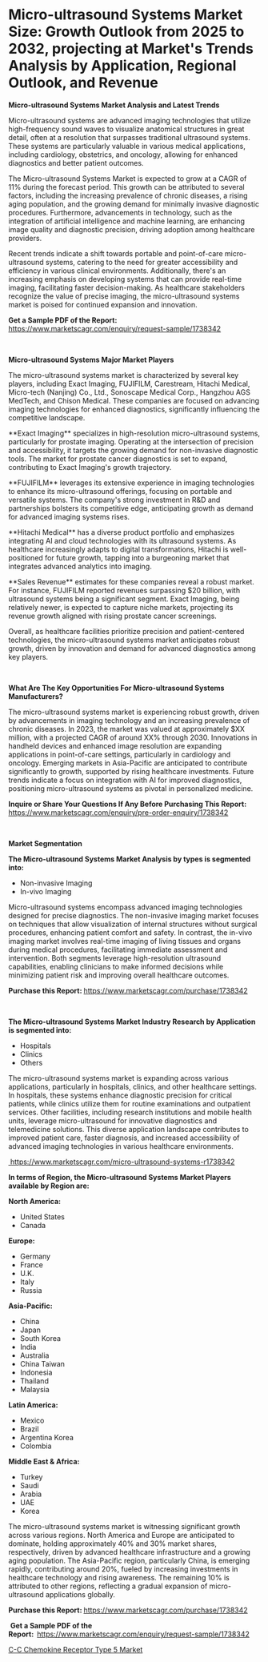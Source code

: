<p><h1>Micro-ultrasound Systems Market Size: Growth Outlook from 2025 to 2032, projecting at Market's Trends Analysis by Application, Regional Outlook, and Revenue</h1></p><p><strong>Micro-ultrasound Systems Market Analysis and Latest Trends</strong></p>
<p><p>Micro-ultrasound systems are advanced imaging technologies that utilize high-frequency sound waves to visualize anatomical structures in great detail, often at a resolution that surpasses traditional ultrasound systems. These systems are particularly valuable in various medical applications, including cardiology, obstetrics, and oncology, allowing for enhanced diagnostics and better patient outcomes.</p><p>The Micro-ultrasound Systems Market is expected to grow at a CAGR of 11% during the forecast period. This growth can be attributed to several factors, including the increasing prevalence of chronic diseases, a rising aging population, and the growing demand for minimally invasive diagnostic procedures. Furthermore, advancements in technology, such as the integration of artificial intelligence and machine learning, are enhancing image quality and diagnostic precision, driving adoption among healthcare providers.</p><p>Recent trends indicate a shift towards portable and point-of-care micro-ultrasound systems, catering to the need for greater accessibility and efficiency in various clinical environments. Additionally, there's an increasing emphasis on developing systems that can provide real-time imaging, facilitating faster decision-making. As healthcare stakeholders recognize the value of precise imaging, the micro-ultrasound systems market is poised for continued expansion and innovation.</p></p>
<p><strong>Get a Sample PDF of the Report:&nbsp;</strong> <a href="https://www.marketscagr.com/enquiry/request-sample/1738342?utm_campaign=2667&utm_medium=2&utm_source=Github&utm_content=ia&utm_term=26032025&utm_id=micro-ultrasound-systems">https://www.marketscagr.com/enquiry/request-sample/1738342</a></p>
<p>&nbsp;</p>
<p><strong>Micro-ultrasound Systems Major Market Players</strong></p>
<p><p>The micro-ultrasound systems market is characterized by several key players, including Exact Imaging, FUJIFILM, Carestream, Hitachi Medical, Micro-tech (Nanjing) Co., Ltd., Sonoscape Medical Corp., Hangzhou AGS MedTech, and Chison Medical. These companies are focused on advancing imaging technologies for enhanced diagnostics, significantly influencing the competitive landscape.</p><p>**Exact Imaging** specializes in high-resolution micro-ultrasound systems, particularly for prostate imaging. Operating at the intersection of precision and accessibility, it targets the growing demand for non-invasive diagnostic tools. The market for prostate cancer diagnostics is set to expand, contributing to Exact Imaging's growth trajectory.</p><p>**FUJIFILM** leverages its extensive experience in imaging technologies to enhance its micro-ultrasound offerings, focusing on portable and versatile systems. The company's strong investment in R&D and partnerships bolsters its competitive edge, anticipating growth as demand for advanced imaging systems rises.</p><p>**Hitachi Medical** has a diverse product portfolio and emphasizes integrating AI and cloud technologies with its ultrasound systems. As healthcare increasingly adapts to digital transformations, Hitachi is well-positioned for future growth, tapping into a burgeoning market that integrates advanced analytics into imaging.</p><p>**Sales Revenue** estimates for these companies reveal a robust market. For instance, FUJIFILM reported revenues surpassing $20 billion, with ultrasound systems being a significant segment. Exact Imaging, being relatively newer, is expected to capture niche markets, projecting its revenue growth aligned with rising prostate cancer screenings.</p><p>Overall, as healthcare facilities prioritize precision and patient-centered technologies, the micro-ultrasound systems market anticipates robust growth, driven by innovation and demand for advanced diagnostics among key players.</p></p>
<p>&nbsp;</p>
<p><strong>What Are The Key Opportunities For Micro-ultrasound Systems Manufacturers?</strong></p>
<p><p>The micro-ultrasound systems market is experiencing robust growth, driven by advancements in imaging technology and an increasing prevalence of chronic diseases. In 2023, the market was valued at approximately $XX million, with a projected CAGR of around XX% through 2030. Innovations in handheld devices and enhanced image resolution are expanding applications in point-of-care settings, particularly in cardiology and oncology. Emerging markets in Asia-Pacific are anticipated to contribute significantly to growth, supported by rising healthcare investments. Future trends indicate a focus on integration with AI for improved diagnostics, positioning micro-ultrasound systems as pivotal in personalized medicine.</p></p>
<p><strong>Inquire or Share Your Questions If Any Before Purchasing This Report:</strong> <a href="https://www.marketscagr.com/enquiry/pre-order-enquiry/1738342?utm_campaign=2667&utm_medium=2&utm_source=Github&utm_content=ia&utm_term=26032025&utm_id=micro-ultrasound-systems">https://www.marketscagr.com/enquiry/pre-order-enquiry/1738342</a></p>
<p>&nbsp;</p>
<p><strong>Market Segmentation</strong></p>
<p><strong>The Micro-ultrasound Systems Market Analysis by types is segmented into:</strong></p>
<p><ul><li>Non-invasive Imaging</li><li>In-vivo Imaging</li></ul></p>
<p><p>Micro-ultrasound systems encompass advanced imaging technologies designed for precise diagnostics. The non-invasive imaging market focuses on techniques that allow visualization of internal structures without surgical procedures, enhancing patient comfort and safety. In contrast, the in-vivo imaging market involves real-time imaging of living tissues and organs during medical procedures, facilitating immediate assessment and intervention. Both segments leverage high-resolution ultrasound capabilities, enabling clinicians to make informed decisions while minimizing patient risk and improving overall healthcare outcomes.</p></p>
<p><strong>Purchase this Report:&nbsp;</strong><a href="https://www.marketscagr.com/purchase/1738342?utm_campaign=2667&utm_medium=2&utm_source=Github&utm_content=ia&utm_term=26032025&utm_id=micro-ultrasound-systems">https://www.marketscagr.com/purchase/1738342</a></p>
<p>&nbsp;</p>
<p><strong>The Micro-ultrasound Systems Market Industry Research by Application is segmented into:</strong></p>
<p><ul><li>Hospitals</li><li>Clinics</li><li>Others</li></ul></p>
<p><p>The micro-ultrasound systems market is expanding across various applications, particularly in hospitals, clinics, and other healthcare settings. In hospitals, these systems enhance diagnostic precision for critical patients, while clinics utilize them for routine examinations and outpatient services. Other facilities, including research institutions and mobile health units, leverage micro-ultrasound for innovative diagnostics and telemedicine solutions. This diverse application landscape contributes to improved patient care, faster diagnosis, and increased accessibility of advanced imaging technologies in various healthcare environments.</p></p>
<p><a href="https://www.marketscagr.com/micro-ultrasound-systems-r1738342?utm_campaign=2667&utm_medium=2&utm_source=Github&utm_content=ia&utm_term=26032025&utm_id=micro-ultrasound-systems">&nbsp;https://www.marketscagr.com/micro-ultrasound-systems-r1738342</a></p>
<p><strong>In terms of Region, the Micro-ultrasound Systems Market Players available by Region are:</strong></p>
<p>
    <p> <strong> North America: </strong>
        <ul>
            <li>United States</li>
            <li>Canada</li>
        </ul>
        </p> 
    <p> <strong> Europe: </strong>
        <ul>
            <li>Germany</li>
            <li>France</li>
            <li>U.K.</li>
            <li>Italy</li>
            <li>Russia</li>
        </ul>
        </p> 
    <p> <strong> Asia-Pacific: </strong>
        <ul>
            <li>China</li>
            <li>Japan</li>
            <li>South Korea</li>
            <li>India</li>
            <li>Australia</li>
            <li>China Taiwan</li>
            <li>Indonesia</li>
            <li>Thailand</li>
            <li>Malaysia</li>
        </ul>
        </p> 
    <p> <strong> Latin America: </strong>
        <ul>
            <li>Mexico</li>
            <li>Brazil</li>
            <li>Argentina Korea</li>
            <li>Colombia</li>
        </ul>
        </p> 
    <p> <strong> Middle East & Africa: </strong>
        <ul>
            <li>Turkey</li>
            <li>Saudi</li>
            <li>Arabia</li>
            <li>UAE</li>
            <li>Korea</li>
        </ul>
    </p>
    </p>
<p><p>The micro-ultrasound systems market is witnessing significant growth across various regions. North America and Europe are anticipated to dominate, holding approximately 40% and 30% market shares, respectively, driven by advanced healthcare infrastructure and a growing aging population. The Asia-Pacific region, particularly China, is emerging rapidly, contributing around 20%, fueled by increasing investments in healthcare technology and rising awareness. The remaining 10% is attributed to other regions, reflecting a gradual expansion of micro-ultrasound applications globally.</p></p>
<p><strong>Purchase this Report: </strong><a href="https://www.marketscagr.com/purchase/1738342?utm_campaign=2667&utm_medium=2&utm_source=Github&utm_content=ia&utm_term=26032025&utm_id=micro-ultrasound-systems">https://www.marketscagr.com/purchase/1738342</a></p>
<p>&nbsp;<strong>Get a Sample PDF of the Report:&nbsp;&nbsp;</strong><a href="https://www.marketscagr.com/enquiry/request-sample/1738342?utm_campaign=2667&utm_medium=2&utm_source=Github&utm_content=ia&utm_term=26032025&utm_id=micro-ultrasound-systems">https://www.marketscagr.com/enquiry/request-sample/1738342</a></p>
<p><strong></strong></p>
<p><p><a href="https://github.com/alawnhvicay/Market-Research-Report-List-1/blob/main/c-c-chemokine-receptor-type-5-market.md?utm_campaign=2667&utm_medium=2&utm_source=Github&utm_content=ia&utm_term=26032025&utm_id=micro-ultrasound-systems">C-C Chemokine Receptor Type 5 Market</a></p></p>